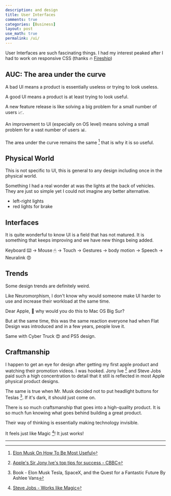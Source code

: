 ```yaml
---
description: and design
title: User Interfaces
comments: true
categories: [Business]
layout: post
use_math: true
permalink: /ui/
---
```


User Interfaces are such fascinating things. I had my interest peaked after I had to work on responsive CSS (thanks 🔥 [Fireship](https://www.youtube.com/channel/UCsBjURrPoezykLs9EqgamOA/videos))

## **AUC**: The area under the curve

A bad UI means a product is essentially useless or trying to look useless.

A good UI means a product is at least trying to look useful.

A new feature release is like solving a big problem for a small number of users 📈.

An improvement to UI (especially on OS level) means solving a small problem for a vast number of users 📊.

The area under the curve remains the same [^1] that is why it is so useful.

## Physical World

This is not specific to UI, this is general to any design including once in the physical world.

Something I had a real wonder at was the lights at the back of vehicles. They are just so simple yet I could not imagine any better alternative.
 - left-right lights
 - red lights for brake

## Interfaces

It is quite wonderful to know UI is a field that has not matured. It is something that keeps improving and we have new things being added.

Keyboard ⌨️ → Mouse 🖱 → Touch → Gestures → body motion → Speech → Neuralink 😍

## Trends

Some design trends are definitely weird.

Like Neuromorphism, I don't know why would someone make UI harder to use and increase their workload at the same time.

Dear Apple, 🥺 why would you do this to Mac OS Big Sur?

But at the same time, this was the same reaction everyone had when Flat Design was introduced and in a few years, people love it.

Same with Cyber Truck 😍 and PS5 design.

## Craftmanship

I happen to get an eye for design after getting my first apple product and watching their promotion videos. I was hooked. Jony Ive [^2] and Steve Jobs paid such a high concentration to detail that it still is reflected in most Apple physical product designs.

The same is true when Mr. Musk decided not to put headlight buttons for Teslas [^4]. If it's dark, it should just come on.

There is so much craftsmanship that goes into a high-quality product. It is so much fun knowing what goes behind building a great product.

Their way of thinking is essentially making technology invisible.

It feels just like Magic [^3]! It just works!

***

[^1]: [Elon Musk On How To Be Most Useful](https://www.youtube.com/watch?v=Om5XuTbXP1U)
[^2]: [Apple's Sir Jony Ive's top tips for success - CBBC](https://www.youtube.com/watch?v=yOcuYYw4sRs)
[^3]: [Steve Jobs - Works like Magic](https://www.youtube.com/watch?v=y0fzk6oRzPM)
[^4]: Book - Elon Musk Tesla, SpaceX, and the Quest for a Fantastic Future By Ashlee Vans